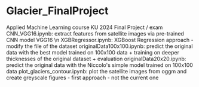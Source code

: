 # Glacier_FinalProject
Applied Machine Learning course KU 2024 Final Project / exam
CNN_VGG16.ipynb: extract features from satellite images via pre-trained CNN model VGG16 \n
XGBRegressor.ipynb: XGBoost Regression approach - modify the file of the dataset
originalData100x100.ipynb: predict the original data with the best model trained on 100x100 data + training on deeper thicknesses of the original dataset + evaluation
originalData20x20.ipynb: predict the original data with the Niccolo's simple model trained on 100x100 data
plot_glaciers_contour.ipynb: plot the satellite images from oggm and create greyscale figures - first approach - not the current one
